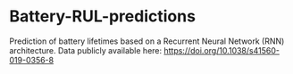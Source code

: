 # Battery-RUL-predictions
Prediction of battery lifetimes based on a Recurrent Neural Network (RNN) architecture. Data publicly available here: https://doi.org/10.1038/s41560-019-0356-8
